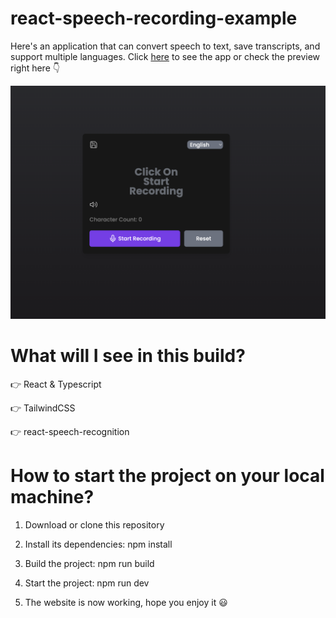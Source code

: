 # react-speech-recording-example

Here's an application that can convert speech to text, save transcripts, and support multiple languages.  Click [here](https://react-speech-recording-example.vercel.app/) to see the app or check the preview right here 👇

<img src="./public/demo.png" alt="demo preview">

# What will I see in this build?

👉 React & Typescript

👉 TailwindCSS

👉 react-speech-recognition

# How to start the project on your local machine?

1. Download or clone this repository

2. Install its dependencies: npm install

3. Build the project: npm run build

4. Start the project: npm run dev

5. The website is now working, hope you enjoy it 😃

